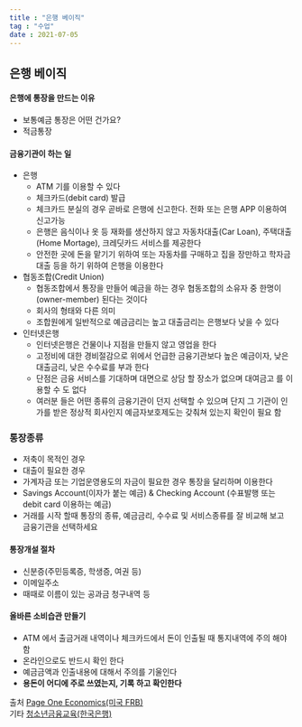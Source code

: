 ```yaml
---
title : "은행 베이직"
tag : "수업"
date : 2021-07-05
---
```

## 은행 베이직
#### 은행에 통장을 만드는 이유
* 보통예금 통장은 어떤 건가요?
* 적금통장           
#### 금융기관이 하는 일    
* 은행
   * ATM 기를 이용할 수 있다
   * 체크카드(debit card) 발급
   * 체크카드 분실의 경우 곧바로 은행에 신고한다. 전화 또는 은행 APP 이용하여 신고가능
   * 은행은 음식이나 옷 등 재화를 생산하지 않고 자동차대출(Car Loan), 주택대출(Home Mortage), 크레딧카드 서비스를 제공한다
   * 안전한 곳에 돈을 맡기기 위하여 또는 자동차를 구매하고 집을 장만하고 학자금대출 등을 하기 위하여 은행을 이용한다
* 협동조합(Credit Union)
   * 협동조합에서 통장을 만들어 예금을 하는 경우 협동조합의 소유자 중 한명이(owner-member) 된다는 것이다 
   * 회사의 형태와 다른 의미 
   * 조합원에게 일반적으로 예금금리는 높고 대출금리는 은행보다 낮을 수 있다
* 인터넷은행
   * 인터넷은행은 건물이나 지점을 만들지 않고 영업을 한다
   * 고정비에 대한 경비절감으로 위에서 언급한 금융기관보다 높은 예금이자, 낮은대출금리, 낮은 수수료를 부과 한다  
   * 단점은 금융 서비스를 기대하며 대면으로 상담 할 장소가 없으며 대여금고 를 이용할 수 도 없다
   * 여러분 들은 어떤 종류의 금융기관이 던지 선택할 수 있으며 단지 그 기관이 인가를 받은 정상적 회사인지 예금자보호제도는 갖춰쳐 있는지 확인이 필요 함        
### 통장종류 
* 저축이 목적인 경우
* 대출이 필요한 경우
* 가계자금 또는 기업운영용도의 자금이 필요한 경우 통장을 달리하며 이용한다
* Savings Account(이자가 붙는 예금) & Checking Account (수표발행 또는 debit card 이용하는 예금)
* 거래를 시작 할때 통장의 종류, 예금금리, 수수료 및 서비스종류를 잘 비교해 보고 금융기관을 선택하세요
#### 통장개설 절차     
* 신분증(주민등록증, 학생증, 여권 등)
* 이메일주소
* 때때로 이름이 있는 공과금 청구내역 등
#### 올바른 소비습관 만들기   
* ATM 에서 출금거래 내역이나 체크카드에서 돈이 인출될 때 통지내역에 주의 해야 함    
* 온라인으로도 반드시 확인 한다   
* 예금금액과 인출내용에 대해서 주의를 기울인다   
* **용돈이 어디에 주로 쓰였는지, 기록 하고 확인한다** 
   
출처 [Page One Economics(미국 FRB)](https://research.stlouisfed.org/publications/page1-econ/2020/10/01/banking-basics)  
기타 [청소년금융교육(한국은행)](http://www.bok.or.kr/portal/main/contents.do?menuNo=201040)     

